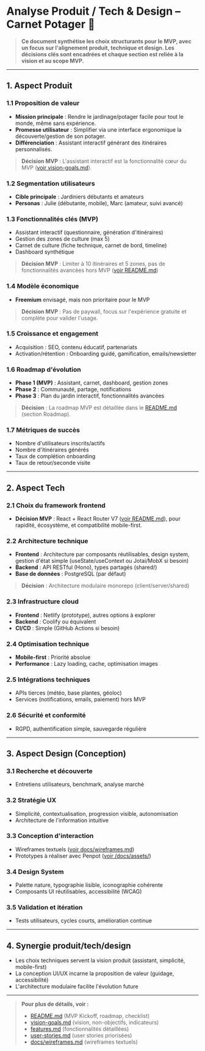 # Analyse Produit / Tech & Design – Carnet Potager 🌱

> **Ce document synthétise les choix structurants pour le MVP, avec un focus sur l'alignement produit, technique et design. Les décisions clés sont encadrées et chaque section est reliée à la vision et au scope MVP.**

---

## 1. Aspect Produit

### 1.1 Proposition de valeur
- **Mission principale** : Rendre le jardinage/potager facile pour tout le monde, même sans expérience.
- **Promesse utilisateur** : Simplifier via une interface ergonomique la découverte/gestion de son potager.
- **Différenciation** : Assistant interactif générant des itinéraires personnalisés.

> **Décision MVP** : L'assistant interactif est la fonctionnalité cœur du MVP ([voir vision-goals.md](vision-goals.md)).

### 1.2 Segmentation utilisateurs
- **Cible principale** : Jardiniers débutants et amateurs
- **Personas** : Julie (débutante, mobile), Marc (amateur, suivi avancé)

### 1.3 Fonctionnalités clés (MVP)
- Assistant interactif (questionnaire, génération d'itinéraires)
- Gestion des zones de culture (max 5)
- Carnet de culture (fiche technique, carnet de bord, timeline)
- Dashboard synthétique

> **Décision MVP** : Limiter à 10 itinéraires et 5 zones, pas de fonctionnalités avancées hors MVP ([voir README.md](../README.md))

### 1.4 Modèle économique
- **Freemium** envisagé, mais non prioritaire pour le MVP

> **Décision MVP** : Pas de paywall, focus sur l'expérience gratuite et complète pour valider l'usage.

### 1.5 Croissance et engagement
- Acquisition : SEO, contenu éducatif, partenariats
- Activation/rétention : Onboarding guidé, gamification, emails/newsletter

### 1.6 Roadmap d'évolution
- **Phase 1 (MVP)** : Assistant, carnet, dashboard, gestion zones
- **Phase 2** : Communauté, partage, notifications
- **Phase 3** : Plan du jardin interactif, fonctionnalités avancées

> **Décision** : La roadmap MVP est détaillée dans le [README.md](../README.md) (section Roadmap).

### 1.7 Métriques de succès
- Nombre d'utilisateurs inscrits/actifs
- Nombre d'itinéraires générés
- Taux de complétion onboarding
- Taux de retour/seconde visite

---

## 2. Aspect Tech

### 2.1 Choix du framework frontend
- **Décision MVP** : React + React Router V7 ([voir README.md](../README.md)), pour rapidité, écosystème, et compatibilité mobile-first.

### 2.2 Architecture technique
- **Frontend** : Architecture par composants réutilisables, design system, gestion d'état simple (useState/useContext ou Jotai/MobX si besoin)
- **Backend** : API RESTful (Hono), types partagés (shared/)
- **Base de données** : PostgreSQL (par défaut)

> **Décision** : Architecture modulaire monorepo (client/server/shared)

### 2.3 Infrastructure cloud
- **Frontend** : Netlify (prototype), autres options à explorer
- **Backend** : Coolify ou équivalent
- **CI/CD** : Simple (GitHub Actions si besoin)

### 2.4 Optimisation technique
- **Mobile-first** : Priorité absolue
- **Performance** : Lazy loading, cache, optimisation images

### 2.5 Intégrations techniques
- APIs tierces (météo, base plantes, géoloc)
- Services (notifications, emails, paiement) hors MVP

### 2.6 Sécurité et conformité
- RGPD, authentification simple, sauvegarde régulière

---

## 3. Aspect Design (Conception)

### 3.1 Recherche et découverte
- Entretiens utilisateurs, benchmark, analyse marché

### 3.2 Stratégie UX
- Simplicité, contextualisation, progression visible, autonomisation
- Architecture de l'information intuitive

### 3.3 Conception d'interaction
- Wireframes textuels ([voir docs/wireframes.md](docs/wireframes.md))
- Prototypes à réaliser avec Penpot ([voir /docs/assets/](../docs/assets/))

### 3.4 Design System
- Palette nature, typographie lisible, iconographie cohérente
- Composants UI réutilisables, accessibilité (WCAG)

### 3.5 Validation et itération
- Tests utilisateurs, cycles courts, amélioration continue

---

## 4. Synergie produit/tech/design
- Les choix techniques servent la vision produit (assistant, simplicité, mobile-first)
- La conception UI/UX incarne la proposition de valeur (guidage, accessibilité)
- L'architecture modulaire facilite l'évolution future

---

> **Pour plus de détails, voir :**
> - [README.md](../README.md) (MVP Kickoff, roadmap, checklist)
> - [vision-goals.md](vision-goals.md) (vision, non-objectifs, indicateurs)
> - [features.md](features.md) (fonctionnalités détaillées)
> - [user-stories.md](user-stories.md) (user stories priorisées)
> - [docs/wireframes.md](wireframes.md) (wireframes textuels)